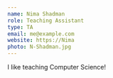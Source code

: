 ```yaml
---
name: Nima Shadman
role: Teaching Assistant
type: TA
email: me@example.com
website: https://Nima
photo: N-Shadman.jpg
---
```


I like teaching Computer Science!
